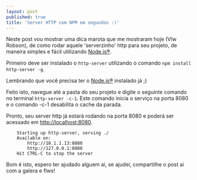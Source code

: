 ```yaml
---
layout: post
published: true
title: 'Server HTTP com NPM em segundos :)'
---
```


Neste post vou mostrar uma dica marota que me mostraram hoje (Vlw Robson), de como rodar aquele 'serverzinho' http para seu projeto, de maneira simples e fácil utilizando [Node.js®](https://nodejs.org).

Primeiro deve ser instalado o `http-server` utilizando o comando `npm install http-server -g`.

Lembrando que você precisa ter o [Node.js®](https://nodejs.org) instalado já ;)

Feito isto, navegue até a pasta do seu projeto e digite o seguinte comando no terminal `http-server -c-1`. Este comando inicia o serviço na porta 8080 e o comando -c-1 desabilita o cache da parada.

Pronto, seu server http já estará rodando na porta 8080 e poderá ser acessado em [http://localhost:8080](http://localhost:8080).

```
	Starting up http-server, serving ./
	Available on:
  		http://10.1.1.13:8080
  		http://127.0.0.1:8080
	Hit CTRL-C to stop the server
```


Bom é isto, espero ter ajudado alguem ai, se ajudei, compartilhe o post ai com a galera e flws!




